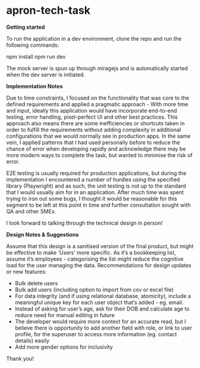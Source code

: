 # apron-tech-task

**Getting started**

To run the application in a dev environment, clone the repo and run the following commands:

npm install
npm run dev

The mock server is spun up through miragejs and is automatically started when the dev server is initiated.


**Implementation Notes**

Due to time constraints, I focused on the functionality that was core to the defined requirements and applied a pragmatic approach - With more time and input, ideally this application would have incorporate end-to-end testing, error handling, pixel-perfect UI and other best practices. This approach also means there are some inefficiencies or shortcuts taken in order to fulfill the requirements without adding complexity in additional configurations that we would normally see in production apps. In the same vein, I applied patterns that I had used personally before to reduce the chance of error when developing rapidly and acknowledge there may be more modern ways to complete the task, but wanted to minimise the risk of error. 

E2E testing is usually required for production applications, but during the implementation I encountered a number of hurdles using the specified library (Playwright) and as such, the unit testing is not up to the standard that I would usually aim for in an application. After much time was spent trying to iron out some bugs, I thought it would be reasonable for this segment to be left at this point in time and further consultation sought with QA and other SMEs.

I look forward to talking through the technical design in person!
 
**Design Notes & Suggestions**

Assume that this design is a sanitised version of the final product, but might be effective to make ‘Users’ more specific. As it’s a bookkeeping list, assume it’s employees - categorising the list might reduce the cognitive load for the user managing the data.
Recommendations for design updates or new features:
- Bulk delete users
- Bulk add users (including option to import from csv or excel file)
- For data integrity (and if using relational database, atomicity), include a meaningful unique key for each user object that’s added - eg. email.
- Instead of asking for user’s age, ask for their DOB and calculate age to reduce need for manual editing in future
- The developer would require more context for an accurate read, but I believe there is opportunity to add another field with role, or link to user profile, for the superuser to access more information (eg. contact details) easily
- Add more gender options for inclusivity

Thank you!
